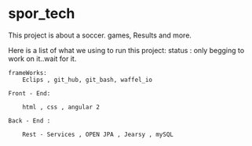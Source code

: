 # spor_tech

This project is about a soccer. games, Results and more.

 
Here is a list of what we using to run this project: 
status : only begging to work on it..wait for it.

	frameWorks: 
		Eclips , git_hub, git_bash, waffel_io
		
	Front - End: 
		
		html , css , angular 2
		
	Back - End : 
		
		Rest - Services , OPEN JPA , Jearsy , mySQL 
		
	